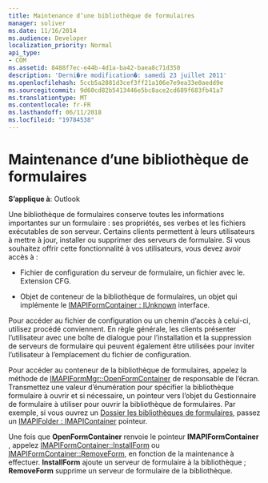 ```yaml
---
title: Maintenance d’une bibliothèque de formulaires
manager: soliver
ms.date: 11/16/2014
ms.audience: Developer
localization_priority: Normal
api_type:
- COM
ms.assetid: 8488f7ec-e44b-4d1a-ba42-baea8c71d350
description: 'Derni�re modification�: samedi 23 juillet 2011'
ms.openlocfilehash: 5ccb5a2881d3cef3ff21a106e7e9ea33e0aedd9e
ms.sourcegitcommit: 9d60cd82b5413446e5bc8ace2cd689f683fb41a7
ms.translationtype: MT
ms.contentlocale: fr-FR
ms.lasthandoff: 06/11/2018
ms.locfileid: "19784538"
---
```

# <a name="maintaining-a-form-library"></a>Maintenance d’une bibliothèque de formulaires

  
  
**S’applique à**: Outlook 
  
Une bibliothèque de formulaires conserve toutes les informations importantes sur un formulaire : ses propriétés, ses verbes et les fichiers exécutables de son serveur. Certains clients permettent à leurs utilisateurs à mettre à jour, installer ou supprimer des serveurs de formulaire. Si vous souhaitez offrir cette fonctionnalité à vos utilisateurs, vous devez avoir accès à :
  
- Fichier de configuration du serveur de formulaire, un fichier avec le. Extension CFG.
    
- Objet de conteneur de la bibliothèque de formulaires, un objet qui implémente le [IMAPIFormContainer : IUnknown](imapiformcontaineriunknown.md) interface. 
    
Pour accéder au fichier de configuration ou un chemin d’accès à celui-ci, utilisez procédé conviennent. En règle générale, les clients présenter l’utilisateur avec une boîte de dialogue pour l’installation et la suppression de serveurs de formulaire qui peuvent également être utilisées pour inviter l’utilisateur à l’emplacement du fichier de configuration.
  
Pour accéder au conteneur de la bibliothèque de formulaires, appelez la méthode de [IMAPIFormMgr::OpenFormContainer](imapiformmgr-openformcontainer.md) de responsable de l’écran. Transmettez une valeur d’énumération pour spécifier la bibliothèque formulaire à ouvrir et si nécessaire, un pointeur vers l’objet du Gestionnaire de formulaire à utiliser pour ouvrir la bibliothèque de formulaires. Par exemple, si vous ouvrez un [Dossier les bibliothèques de formulaires](folder-form-libraries.md), passez un [IMAPIFolder : IMAPIContainer](imapifolderimapicontainer.md) pointeur. 
  
Une fois que **OpenFormContainer** renvoie le pointeur **IMAPIFormContainer** , appelez [IMAPIFormContainer::InstallForm](imapiformcontainer-installform.md) ou [IMAPIFormContainer::RemoveForm](imapiformcontainer-removeform.md), en fonction de la maintenance à effectuer. **InstallForm** ajoute un serveur de formulaire à la bibliothèque ; **RemoveForm** supprime un serveur de formulaire de la bibliothèque. 
  

